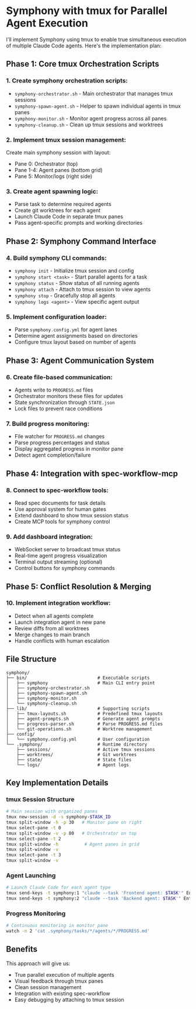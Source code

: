 # Symphony with tmux for Parallel Agent Execution

I'll implement Symphony using tmux to enable true simultaneous execution of multiple Claude Code agents. Here's the implementation plan:

## Phase 1: Core tmux Orchestration Scripts

### 1. Create symphony orchestration scripts:
- `symphony-orchestrator.sh` - Main orchestrator that manages tmux sessions
- `symphony-spawn-agent.sh` - Helper to spawn individual agents in tmux panes
- `symphony-monitor.sh` - Monitor agent progress across all panes
- `symphony-cleanup.sh` - Clean up tmux sessions and worktrees

### 2. Implement tmux session management:
Create main symphony session with layout:
- Pane 0: Orchestrator (top)
- Pane 1-4: Agent panes (bottom grid)
- Pane 5: Monitor/logs (right side)

### 3. Create agent spawning logic:
- Parse task to determine required agents
- Create git worktrees for each agent
- Launch Claude Code in separate tmux panes
- Pass agent-specific prompts and working directories

## Phase 2: Symphony Command Interface

### 4. Build symphony CLI commands:
- `symphony init` - Initialize tmux session and config
- `symphony start <task>` - Start parallel agents for a task
- `symphony status` - Show status of all running agents
- `symphony attach` - Attach to tmux session to view agents
- `symphony stop` - Gracefully stop all agents
- `symphony logs <agent>` - View specific agent output

### 5. Implement configuration loader:
- Parse `symphony.config.yml` for agent lanes
- Determine agent assignments based on directories
- Configure tmux layout based on number of agents

## Phase 3: Agent Communication System

### 6. Create file-based communication:
- Agents write to `PROGRESS.md` files
- Orchestrator monitors these files for updates
- State synchronization through `STATE.json`
- Lock files to prevent race conditions

### 7. Build progress monitoring:
- File watcher for `PROGRESS.md` changes
- Parse progress percentages and status
- Display aggregated progress in monitor pane
- Detect agent completion/failure

## Phase 4: Integration with spec-workflow-mcp

### 8. Connect to spec-workflow tools:
- Read spec documents for task details
- Use approval system for human gates
- Extend dashboard to show tmux session status
- Create MCP tools for symphony control

### 9. Add dashboard integration:
- WebSocket server to broadcast tmux status
- Real-time agent progress visualization
- Terminal output streaming (optional)
- Control buttons for symphony commands

## Phase 5: Conflict Resolution & Merging

### 10. Implement integration workflow:
- Detect when all agents complete
- Launch integration agent in new pane
- Review diffs from all worktrees
- Merge changes to main branch
- Handle conflicts with human escalation

## File Structure

```
symphony/
├── bin/                           # Executable scripts
│   ├── symphony                   # Main CLI entry point
│   ├── symphony-orchestrator.sh
│   ├── symphony-spawn-agent.sh
│   ├── symphony-monitor.sh
│   └── symphony-cleanup.sh
├── lib/                           # Supporting scripts
│   ├── tmux-layouts.sh            # Predefined tmux layouts
│   ├── agent-prompts.sh           # Generate agent prompts
│   ├── progress-parser.sh         # Parse PROGRESS.md files
│   └── git-operations.sh          # Worktree management
├── config/
│   └── symphony.config.yml        # User configuration
└── .symphony/                     # Runtime directory
    ├── sessions/                  # Active tmux sessions
    ├── worktrees/                 # Git worktrees
    ├── state/                     # State files
    └── logs/                      # Agent logs
```

## Key Implementation Details

### tmux Session Structure

```bash
# Main session with organized panes
tmux new-session -d -s symphony-$TASK_ID
tmux split-window -h -p 30   # Monitor pane on right
tmux select-pane -t 0
tmux split-window -v -p 80   # Orchestrator on top
tmux select-pane -t 2
tmux split-window -h          # Agent panes in grid
tmux split-window -v
tmux select-pane -t 3
tmux split-window -v
```

### Agent Launching

```bash
# Launch Claude Code for each agent type
tmux send-keys -t symphony:1 "claude --task 'Frontend agent: $TASK'" Enter
tmux send-keys -t symphony:2 "claude --task 'Backend agent: $TASK'" Enter
```

### Progress Monitoring

```bash
# Continuous monitoring in monitor pane
watch -n 2 'cat .symphony/tasks/*/agents/*/PROGRESS.md'
```

## Benefits

This approach will give us:
- True parallel execution of multiple agents
- Visual feedback through tmux panes
- Clean session management
- Integration with existing spec-workflow
- Easy debugging by attaching to tmux session